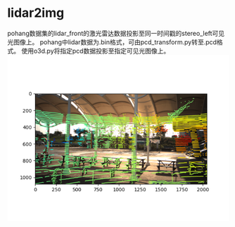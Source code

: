 # lidar2img
pohang数据集的lidar_front的激光雷达数据投影至同一时间戳的stereo_left可见光图像上。
pohang中lidar数据为.bin格式，可由pcd_transform.py转至.pcd格式。
使用o3d.py将指定pcd数据投影至指定可见光图像上。
![sample](sample.png)
